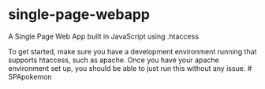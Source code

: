 # single-page-webapp
A Single Page Web App built in JavaScript using .htaccess

To get started, make sure you have a development environment running that supports htaccess, such as apache.
Once you have your apache environment set up, you should be able to just run this without any issue.
#   S P A p o k e m o n  
 